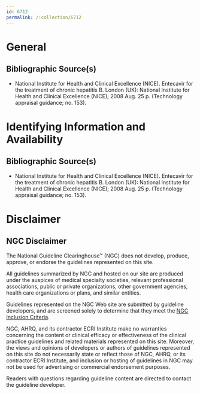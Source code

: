 ```yaml
---
id: 6712
permalink: /:collection/6712
---
```


# General

## Bibliographic Source(s)

- National Institute for Health and Clinical Excellence (NICE). Entecavir for the treatment of chronic hepatitis B. London (UK): National Institute for Health and Clinical Excellence (NICE); 2008 Aug. 25 p. (Technology appraisal guidance; no. 153).

# Identifying Information and Availability

## Bibliographic Source(s)

- National Institute for Health and Clinical Excellence (NICE). Entecavir for the treatment of chronic hepatitis B. London (UK): National Institute for Health and Clinical Excellence (NICE); 2008 Aug. 25 p. (Technology appraisal guidance; no. 153).

# Disclaimer

## NGC Disclaimer

The National Guideline Clearinghouse™ (NGC) does not develop, produce, approve, or endorse the guidelines represented on this site.

All guidelines summarized by NGC and hosted on our site are produced under the auspices of medical specialty societies, relevant professional associations, public or private organizations, other government agencies, health care organizations or plans, and similar entities.

Guidelines represented on the NGC Web site are submitted by guideline developers, and are screened solely to determine that they meet the [NGC Inclusion Criteria](/help-and-about/summaries/inclusion-criteria).

NGC, AHRQ, and its contractor ECRI Institute make no warranties concerning the content or clinical efficacy or effectiveness of the clinical practice guidelines and related materials represented on this site. Moreover, the views and opinions of developers or authors of guidelines represented on this site do not necessarily state or reflect those of NGC, AHRQ, or its contractor ECRI Institute, and inclusion or hosting of guidelines in NGC may not be used for advertising or commercial endorsement purposes.

Readers with questions regarding guideline content are directed to contact the guideline developer.

